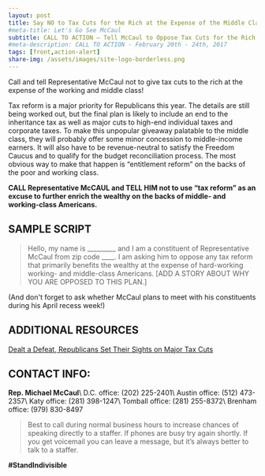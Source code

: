 ```yaml
---
layout: post
title: Say NO to Tax Cuts for the Rich at the Expense of the Middle Class!
#meta-title: Let's Go See McCaul
subtitle: CALL TO ACTION – Tell McCaul to Oppose Tax Cuts for the Rich and Corporations!
#meta-description: CALL TO ACTION - February 20th - 24th, 2017
tags: [front,action-alert]
share-img: /assets/images/site-logo-borderless.png
---
```

Call and tell Representative McCaul not to give tax cuts to the rich at the expense of the working and middle class!

Tax reform is a major priority for Republicans this year. The details are still being worked out, but the final plan is likely to include an end to the inheritance tax as well as major cuts to high-end individual taxes and corporate taxes. To make this unpopular giveaway palatable to the middle class, they will probably offer some minor concession to middle-income earners. It will also have to be revenue-neutral to satisfy the Freedom Caucus and to qualify for the budget reconciliation process. The most obvious way to make that happen is “entitlement reform” on the backs of the poor and working class.

**CALL Representative McCAUL and TELL HIM not to use “tax reform” as an excuse to further enrich the wealthy on the backs of middle- and working-class Americans.**

## SAMPLE SCRIPT
>Hello, my name is &#95;&#95;&#95;&#95;&#95;&#95;&#95;&#95;&#95; and I am a constituent of Representative McCaul from zip code ____. I am asking him to oppose any tax reform that primarily benefits the wealthy at the expense of hard-working working- and middle-class Americans. [ADD A STORY ABOUT WHY YOU ARE OPPOSED TO THIS PLAN.]

(And don't forget to ask whether McCaul plans to meet with his constituents during his April recess week!)

## ADDITIONAL RESOURCES
[Dealt a Defeat, Republicans Set Their Sights on Major Tax Cuts](https://www.nytimes.com/2017/03/26/us/politics/trump-republicans-tax-cuts.html)

## CONTACT INFO:

**Rep. Michael McCaul**\\
D.C. office: (202) 225-2401\\
Austin office: (512) 473-2357\\
Katy office: (281) 398-1247\\
Tomball office: (281) 255-8372\\
Brenham office: (979) 830-8497

>Best to call during normal business hours to increase chances of speaking directly to a staffer. If phones are busy try again shortly. If you get voicemail you can leave a message, but it’s always better to talk to a staffer.

**#StandIndivisible**
